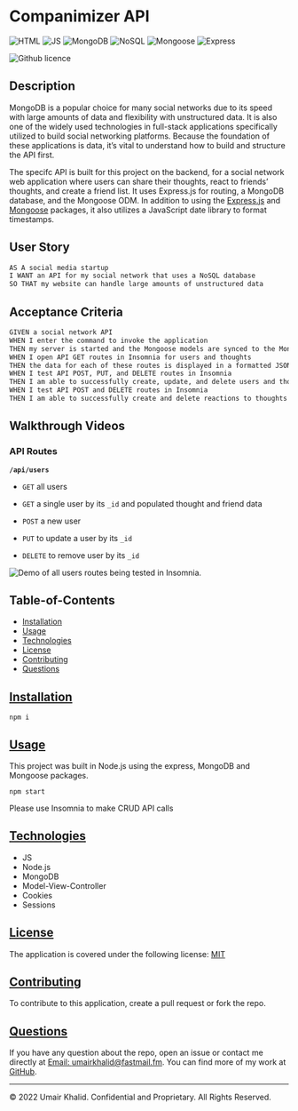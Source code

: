 # Companimizer API

![HTML](https://img.shields.io/badge/-NODE-orange) ![JS](https://img.shields.io/badge/-JS-yellow) ![MongoDB](https://img.shields.io/badge/-MongoDB-darkgreen)
![NoSQL](https://img.shields.io/badge/-NoSQL-darkred) ![Mongoose](https://img.shields.io/badge/-Mongoose-purple) ![Express](https://img.shields.io/badge/Express-indigo)

![Github licence](https://img.shields.io/badge/license-MIT-blue)

## Description

MongoDB is a popular choice for many social networks due to its speed with large amounts of data and flexibility with unstructured data. It is also one of the widely used technologies in full-stack applications specifically utilized to build social networking platforms. Because the foundation of these applications is data, it’s vital to understand how to build and structure the API first.

The specifc API is built for this project on the backend, for a social network web application where users can share their thoughts, react to friends’ thoughts, and create a friend list. It uses Express.js for routing, a MongoDB database, and the Mongoose ODM. In addition to using the [Express.js](https://www.npmjs.com/package/express) and [Mongoose](https://www.npmjs.com/package/mongoose) packages, it also utilizes a JavaScript date library to format timestamps.

## User Story

```md
AS A social media startup
I WANT an API for my social network that uses a NoSQL database
SO THAT my website can handle large amounts of unstructured data
```

## Acceptance Criteria

```md
GIVEN a social network API
WHEN I enter the command to invoke the application
THEN my server is started and the Mongoose models are synced to the MongoDB database
WHEN I open API GET routes in Insomnia for users and thoughts
THEN the data for each of these routes is displayed in a formatted JSON
WHEN I test API POST, PUT, and DELETE routes in Insomnia
THEN I am able to successfully create, update, and delete users and thoughts in my database
WHEN I test API POST and DELETE routes in Insomnia
THEN I am able to successfully create and delete reactions to thoughts and add and remove friends to a user’s friend list
```

## Walkthrough Videos

### API Routes

**`/api/users`**

* `GET` all users

* `GET` a single user by its `_id` and populated thought and friend data

* `POST` a new user

* `PUT` to update a user by its `_id`

* `DELETE` to remove user by its `_id`

![Demo of all users routes being tested in Insomnia.](./dist/demo_user.gif)

## Table-of-Contents
* [Installation](#installation)
* [Usage](#usage)
* [Technologies](#technologies)
* [License](#license)
* [Contributing](#contributing)
* [Questions](#questions)

## [Installation](#table-of-contents)

```
npm i
```
## [Usage](#table-of-contents)
This project was built in Node.js using the express, MongoDB and Mongoose packages.
```
npm start
```

Please use Insomnia to make CRUD API calls

## [Technologies](#table-of-contents)
* JS
* Node.js
* MongoDB
* Model-View-Controller
* Cookies
* Sessions

## [License](#table-of-contents)
The application is covered under the following license: [MIT](https://choosealicense.com/licenses/mit/)

## [Contributing](#table-of-contents)
To contribute to this application, create a pull request or fork the repo.

## [Questions](#table-of-contents)
If you have any question about the repo, open an issue or contact me directly at [Email: umairkhalid@fastmail.fm](mailto:umairkhalid@fastmail.fm).
You can find more of my work at [GitHub](https://github.com/umairkhalid).

---
© 2022 Umair Khalid. Confidential and Proprietary. All Rights Reserved.
